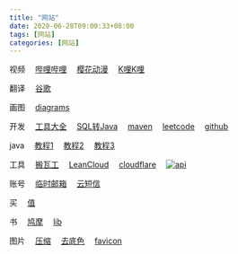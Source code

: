 ```yaml
---
title: "网站"
date: 2020-06-28T09:00:33+08:00
tags: [网站]
categories: [网站]
---
```



视频
&emsp;[哔哩哔哩](https://bilibili.com)
&emsp;[樱花动漫](http://yhdm.tv)
&emsp;[K哩K哩](https://klkl.tv)

翻译
&emsp;[谷歌](https://translate.google.cn)

画图
&emsp;[diagrams](https://app.diagrams.net)

开发
&emsp;[工具大全](https://www.bejson.com)
&emsp;[SQL转Java](https://java.bejson.com/generator)
&emsp;[maven](https://mvnrepository.com)
&emsp;[leetcode](https://leetcode.com)
&emsp;[github](https://github.com)

java
&emsp;[教程1](https://github.com/Snailclimb/JavaGuide)
&emsp;[教程2](https://github.com/justjavac/free-programming-books-zh_CN)
&emsp;[教程3](https://github.com/CyC2018/CS-Notes)

工具
&emsp;[搬瓦工](https://kiwivm.64clouds.com)
&emsp;[LeanCloud](https://leancloud.cn/dashboard/applist.html#/apps)
&emsp;[cloudflare](https://dash.cloudflare.com)
&emsp;[![api](/favicon.ico)](https://yzlc.xyz/api)

账号
&emsp;[临时邮箱](https://temp-mail.org/zh)
&emsp;[云短信](https://www.materialtools.com)

买
&emsp;[值](https://smzdm.com)

书
&emsp;[鸠摩](https://jiumodiary.com)
&emsp;[lib](https://gen.lib.rus.ec)

图片
&emsp;[压缩](https://tinypng.com)
&emsp;[去底色](https://www.yasuotu.com/mbuttonColor)
&emsp;[favicon](https://realfavicongenerator.net)